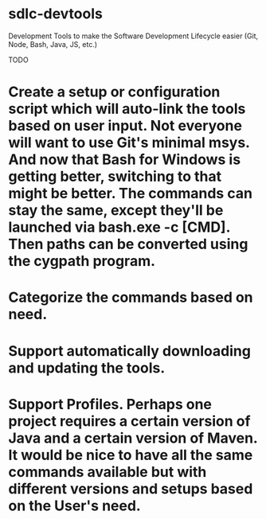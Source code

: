 # sdlc-devtools
Development Tools to make the Software Development Lifecycle easier (Git, Node, Bash, Java, JS, etc.)

TODO 

# Create a setup or configuration script which will auto-link the tools based on user input. Not everyone will want to use Git's minimal msys. And now that Bash for Windows is getting better, switching to that might be better. The commands can stay the same, except they'll be launched via bash.exe -c [CMD]. Then paths can be converted using the cygpath program.

# Categorize the commands based on need.

# Support automatically downloading and updating the tools. 

# Support Profiles. Perhaps one project requires a certain version of Java and a certain version of Maven. It would be nice to have all the same commands available but with different versions and setups based on the User's need.
